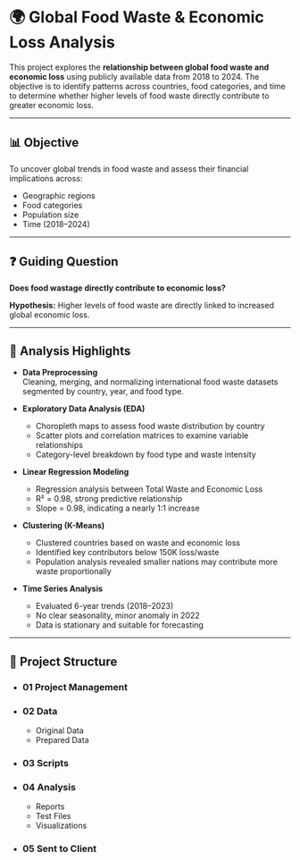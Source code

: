# 🌍 Global Food Waste & Economic Loss Analysis

This project explores the **relationship between global food waste and economic loss** using publicly available data from 2018 to 2024. The objective is to identify patterns across countries, food categories, and time to determine whether higher levels of food waste directly contribute to greater economic loss.

---

## 📊 Objective

To uncover global trends in food waste and assess their financial implications across:

- Geographic regions  
- Food categories  
- Population size  
- Time (2018–2024)

---

## ❓ Guiding Question

**Does food wastage directly contribute to economic loss?**

**Hypothesis:** Higher levels of food waste are directly linked to increased global economic loss.

---

## 🧪 Analysis Highlights

- **Data Preprocessing**  
  Cleaning, merging, and normalizing international food waste datasets segmented by country, year, and food type.

- **Exploratory Data Analysis (EDA)**  
  - Choropleth maps to assess food waste distribution by country  
  - Scatter plots and correlation matrices to examine variable relationships  
  - Category-level breakdown by food type and waste intensity

- **Linear Regression Modeling**  
  - Regression analysis between Total Waste and Economic Loss  
  - R² = 0.98, strong predictive relationship  
  - Slope = 0.98, indicating a nearly 1:1 increase

- **Clustering (K-Means)**  
  - Clustered countries based on waste and economic loss  
  - Identified key contributors below 150K loss/waste  
  - Population analysis revealed smaller nations may contribute more waste proportionally

- **Time Series Analysis**  
  - Evaluated 6-year trends (2018–2023)  
  - No clear seasonality, minor anomaly in 2022  
  - Data is stationary and suitable for forecasting

---

## 📁 Project Structure
- ### 01 Project Management
- ### 02 Data
  - Original Data
  - Prepared Data
- ### 03 Scripts
- ### 04 Analysis
  - Reports
  - Test Files
  - Visualizations
- ### 05 Sent to Client
